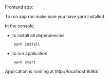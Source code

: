Frontend app:

To run app run make sure you have yarn installed.

In the console:
 
 - to install all dependencies

```
    yarn install

```

- to run application

```
    yarn start
```


Application is running at http://localhost:8080/